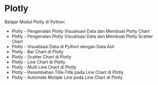 # Plotly
Belajar Modul Plotly di Python

- Plotly - Pengenalan Plotly Visualisasi Data dan Membuat Plotly Chart
- Plotly - Pengenalan Plotly Visualisasi Data dan Membuat Plotly Scatter Chart
- Plotly - Visualisasi Data di Python dengan Data Asli
- Plotly - Bar Chart di Plotly
- Plotly - Scatter Chart di Plotly
- Plotly - Line Chart di Plotly
- Plotly - Multi Line Chart di Plotly
- Plotly - Penambahan Titik-Titik pada Line Chart di Plotly
- Plotly - Automate Mutiple Line pada Line Chart di Plotly
